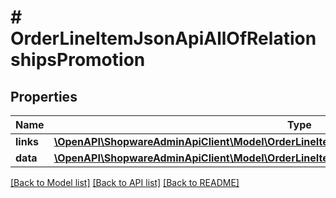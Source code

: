 # # OrderLineItemJsonApiAllOfRelationshipsPromotion

## Properties

Name | Type | Description | Notes
------------ | ------------- | ------------- | -------------
**links** | [**\OpenAPI\ShopwareAdminApiClient\Model\OrderLineItemJsonApiAllOfRelationshipsPromotionLinks**](OrderLineItemJsonApiAllOfRelationshipsPromotionLinks.md) |  | [optional]
**data** | [**\OpenAPI\ShopwareAdminApiClient\Model\OrderLineItemJsonApiAllOfRelationshipsPromotionData**](OrderLineItemJsonApiAllOfRelationshipsPromotionData.md) |  | [optional]

[[Back to Model list]](../../README.md#models) [[Back to API list]](../../README.md#endpoints) [[Back to README]](../../README.md)
